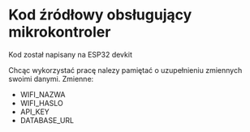 # Kod źródłowy obsługujący mikrokontroler 

Kod został napisany na ESP32 devkit

Chcąc wykorzystać pracę nalezy pamiętać o uzupełnieniu zmiennych swoimi danymi. Zmienne:
- WIFI_NAZWA
- WIFI_HASLO
- API_KEY
- DATABASE_URL
